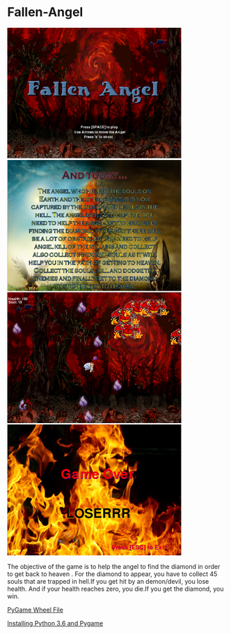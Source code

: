 # Fallen-Angel
<img src ="https://github.com/azahra1598/Fallen-Angel/blob/master/game%20plan/2.PNG" width = "400" height = "300">
<img src ="https://github.com/azahra1598/Fallen-Angel/blob/master/game%20plan/3.PNG" width = "400" height = "300">
<img src ="https://github.com/azahra1598/Fallen-Angel/blob/master/game%20plan/5.PNG" width = "400" height = "300">
<img src ="https://github.com/azahra1598/Fallen-Angel/blob/master/game%20plan/1.PNG" width = "400" height = "300">
<p> The objective of the game is to help the angel to find the diamond in order to get back to heaven . For the diamond to appear, you have to collect 45 souls that are trapped in hell.If you get hit by an demon/devil, you lose health. And if your health reaches zero, you die.If you get the diamond, you win. </p>
<a href = "http://www.lfd.uci.edu/~gohlke/pythonlibs/#pygame"> PyGame Wheel File </a>

<a href = "https://youtu.be/_GikMdhAhv0"> Installing Python 3.6 and Pygame </a>
